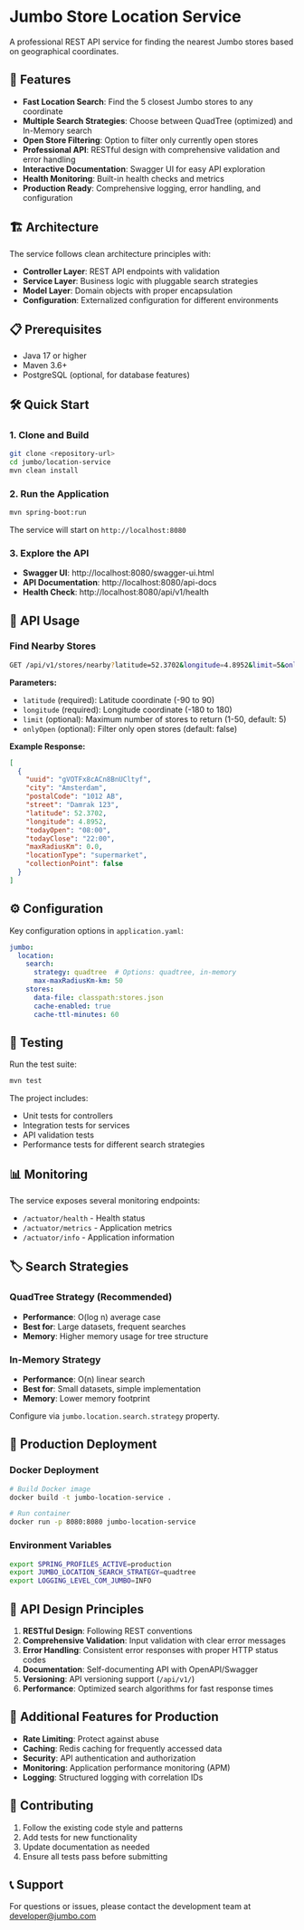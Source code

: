 # Jumbo Store Location Service

A professional REST API service for finding the nearest Jumbo stores based on geographical coordinates.

## 🚀 Features

- **Fast Location Search**: Find the 5 closest Jumbo stores to any coordinate
- **Multiple Search Strategies**: Choose between QuadTree (optimized) and In-Memory search
- **Open Store Filtering**: Option to filter only currently open stores
- **Professional API**: RESTful design with comprehensive validation and error handling
- **Interactive Documentation**: Swagger UI for easy API exploration
- **Health Monitoring**: Built-in health checks and metrics
- **Production Ready**: Comprehensive logging, error handling, and configuration

## 🏗️ Architecture

The service follows clean architecture principles with:

- **Controller Layer**: REST API endpoints with validation
- **Service Layer**: Business logic with pluggable search strategies
- **Model Layer**: Domain objects with proper encapsulation
- **Configuration**: Externalized configuration for different environments

## 📋 Prerequisites

- Java 17 or higher
- Maven 3.6+
- PostgreSQL (optional, for database features)

## 🛠️ Quick Start

### 1. Clone and Build

```bash
git clone <repository-url>
cd jumbo/location-service
mvn clean install
```

### 2. Run the Application

```bash
mvn spring-boot:run
```

The service will start on `http://localhost:8080`

### 3. Explore the API

- **Swagger UI**: http://localhost:8080/swagger-ui.html
- **API Documentation**: http://localhost:8080/api-docs
- **Health Check**: http://localhost:8080/api/v1/health

## 📖 API Usage

### Find Nearby Stores

```bash
GET /api/v1/stores/nearby?latitude=52.3702&longitude=4.8952&limit=5&onlyOpen=false
```

**Parameters:**
- `latitude` (required): Latitude coordinate (-90 to 90)
- `longitude` (required): Longitude coordinate (-180 to 180)
- `limit` (optional): Maximum number of stores to return (1-50, default: 5)
- `onlyOpen` (optional): Filter only open stores (default: false)

**Example Response:**
```json
[
  {
    "uuid": "gVOTFx8cACn8BnUCltyf",
    "city": "Amsterdam",
    "postalCode": "1012 AB",
    "street": "Damrak 123",
    "latitude": 52.3702,
    "longitude": 4.8952,
    "todayOpen": "08:00",
    "todayClose": "22:00",
    "maxRadiusKm": 0.0,
    "locationType": "supermarket",
    "collectionPoint": false
  }
]
```

## ⚙️ Configuration

Key configuration options in `application.yaml`:

```yaml
jumbo:
  location:
    search:
      strategy: quadtree  # Options: quadtree, in-memory
      max-maxRadiusKm-km: 50
    stores:
      data-file: classpath:stores.json
      cache-enabled: true
      cache-ttl-minutes: 60
```

## 🧪 Testing

Run the test suite:

```bash
mvn test
```

The project includes:
- Unit tests for controllers
- Integration tests for services
- API validation tests
- Performance tests for different search strategies

## 📊 Monitoring

The service exposes several monitoring endpoints:

- `/actuator/health` - Health status
- `/actuator/metrics` - Application metrics
- `/actuator/info` - Application information

## 🏷️ Search Strategies

### QuadTree Strategy (Recommended)
- **Performance**: O(log n) average case
- **Best for**: Large datasets, frequent searches
- **Memory**: Higher memory usage for tree structure

### In-Memory Strategy
- **Performance**: O(n) linear search
- **Best for**: Small datasets, simple implementation
- **Memory**: Lower memory footprint

Configure via `jumbo.location.search.strategy` property.

## 🔧 Production Deployment

### Docker Deployment
```bash
# Build Docker image
docker build -t jumbo-location-service .

# Run container
docker run -p 8080:8080 jumbo-location-service
```

### Environment Variables
```bash
export SPRING_PROFILES_ACTIVE=production
export JUMBO_LOCATION_SEARCH_STRATEGY=quadtree
export LOGGING_LEVEL_COM_JUMBO=INFO
```

## 📝 API Design Principles

1. **RESTful Design**: Following REST conventions
2. **Comprehensive Validation**: Input validation with clear error messages
3. **Error Handling**: Consistent error responses with proper HTTP status codes
4. **Documentation**: Self-documenting API with OpenAPI/Swagger
5. **Versioning**: API versioning support (`/api/v1/`)
6. **Performance**: Optimized search algorithms for fast response times

## 🚀 Additional Features for Production

- **Rate Limiting**: Protect against abuse
- **Caching**: Redis caching for frequently accessed data
- **Security**: API authentication and authorization
- **Monitoring**: Application performance monitoring (APM)
- **Logging**: Structured logging with correlation IDs

## 🤝 Contributing

1. Follow the existing code style and patterns
2. Add tests for new functionality
3. Update documentation as needed
4. Ensure all tests pass before submitting

## 📞 Support

For questions or issues, please contact the development team at developer@jumbo.com
